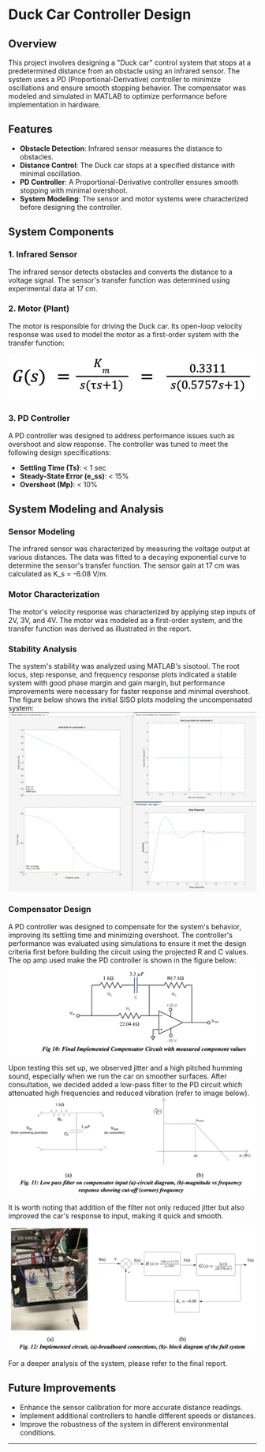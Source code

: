 # Duck Car Controller Design

## Overview

This project involves designing a "Duck car" control system that stops at a predetermined distance from an obstacle using an infrared sensor. The system uses a PD (Proportional-Derivative) controller to minimize oscillations and ensure smooth stopping behavior. The compensator was modeled and simulated in MATLAB to optimize performance before implementation in hardware.

## Features

- **Obstacle Detection**: Infrared sensor measures the distance to obstacles.
- **Distance Control**: The Duck car stops at a specified distance with minimal oscillation.
- **PD Controller**: A Proportional-Derivative controller ensures smooth stopping with minimal overshoot.
- **System Modeling**: The sensor and motor systems were characterized before designing the controller.

## System Components

### 1. Infrared Sensor
The infrared sensor detects obstacles and converts the distance to a voltage signal. The sensor's transfer function was determined using experimental data at 17 cm.

### 2. Motor (Plant)
The motor is responsible for driving the Duck car. Its open-loop velocity response was used to model the motor as a first-order system with the transfer function:

![Motor TF](https://github.com/sumaJonathan/engs26-final-project/blob/main/images/transferfxn_image.png)

### 3. PD Controller
A PD controller was designed to address performance issues such as overshoot and slow response. The controller was tuned to meet the following design specifications:

- **Settling Time (Ts)**: < 1 sec
- **Steady-State Error (e_ss)**: < 15%
- **Overshoot (Mp)**: < 10%

## System Modeling and Analysis

### Sensor Modeling

The infrared sensor was characterized by measuring the voltage output at various distances. The data was fitted to a decaying exponential curve to determine the sensor's transfer function. The sensor gain at 17 cm was calculated as K_s = -6.08 V/m.

### Motor Characterization
The motor's velocity response was characterized by applying step inputs of 2V, 3V, and 4V. The motor was modeled as a first-order system, and the transfer function was derived as illustrated in the report.

### Stability Analysis
The system's stability was analyzed using MATLAB's sisotool. The root locus, step response, and frequency response plots indicated a stable system with good phase margin and gain margin, but performance improvements were necessary for faster response and minimal overshoot. The figure below shows the initial SISO plots modeling the uncompensated system:
![siso plot](https://github.com/sumaJonathan/engs26-final-project/blob/main/images/Initial_siso_plots.png)

### Compensator Design
A PD controller was designed to compensate for the system's behavior, improving its settling time and minimizing overshoot. The controller's performance was evaluated using simulations to ensure it met the design criteria first before building the circuit using the projected R and C values. The op amp used make the PD controller is shown in the figure below:
![PD circuit](https://github.com/sumaJonathan/engs26-final-project/blob/main/images/final_PD_circuit.png)

Upon testing this set up, we observed jitter and a high pitched humming sound, especially when we run the car on smoother surfaces. After consultation, we decided added a low-pass filter to the PD circuit which attenuated high frequencies and reduced vibration (refer to image below).
![Low pass filter](https://github.com/sumaJonathan/engs26-final-project/blob/main/images/low_pass_filter_circuit.png)

It is worth noting that addition of the filter not only reduced jitter but also improved the car's response to input, making it quick and smooth.

![Final Block Diagram](https://github.com/sumaJonathan/engs26-final-project/blob/main/images/full_circuit_block_diag.png)

For a deeper analysis of the system, please refer to the final report.

## Future Improvements
- Enhance the sensor calibration for more accurate distance readings.
- Implement additional controllers to handle different speeds or distances.
- Improve the robustness of the system in different environmental conditions.

---
